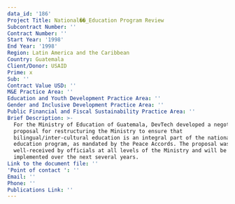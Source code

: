 ```yaml
---
data_id: '186'
Project Title: National��_Education Program Review
Subcontract Number: ''
Contract Number: ''
Start Year: '1998'
End Year: '1998'
Region: Latin America and the Caribbean
Country: Guatemala
Client/Donor: USAID
Prime: x
Sub: ''
Contract Value USD: ''
M&E Practice Area: ''
Education and Youth Development Practice Area: ''
Gender and Inclusive Development Practice Area: ''
Public Financial and Fiscal Sustainability Practice Area: ''
Brief Description: >-
  For the Ministry of Education of Guatemala, DevTech developed a negotiated
  proposal for restructuring the Ministry to ensure that
  bilingual/inter-cultural education is an integral part of the national
  education program, as mandated by the Peace Accords. The proposal was
  well-received by officials at all levels of the Ministry and will be
  implemented over the next several years.
Link to the document file: ''
'Point of contact ': ''
Email: ''
Phone: ''
Publications Link: ''
---
```

